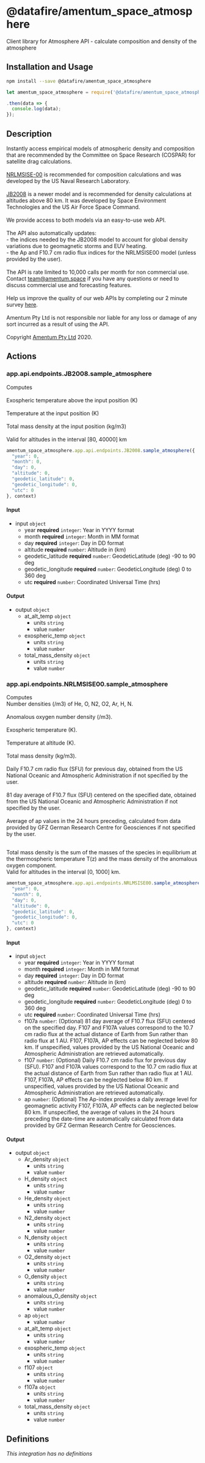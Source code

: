 # @datafire/amentum_space_atmosphere

Client library for Atmosphere API - calculate composition and density of the atmosphere


## Installation and Usage
```bash
npm install --save @datafire/amentum_space_atmosphere
```
```js
let amentum_space_atmosphere = require('@datafire/amentum_space_atmosphere').create();

.then(data => {
  console.log(data);
});
```

## Description

Instantly access empirical models of atmospheric density and  composition that are recommended by the Committee on Space Research (COSPAR) for  satellite drag calculations. <br><br>
<a href='https://ccmc.gsfc.nasa.gov/modelweb/atmos/nrlmsise00.html'>NRLMSISE-00</a> is recommended for composition calculations and was developed  by the US Naval Research Laboratory. <br><br>
<a href='https://sol.spacenvironment.net/jb2008/'>JB2008</a> is a newer model and is
 recommended for density calculations at altitudes above 80 km. 
It was developed by Space Environment Technologies and the US Air Force  Space Command. <br><br>
We provide access to both models via an easy-to-use web API. <br><br>
The API also automatically updates: <br>  - the indices needed by the JB2008 model to account for global density variations due to geomagnetic storms and EUV heating.  <br> - the Ap and F10.7 cm radio flux indices for the NRLMSISE00 model (unless provided by the user). <br><br>
The API is rate limited to 10,000 calls per month for non commercial use.  Contact <a href="mailto:team@amentum.space">team@amentum.space</a> if you have  any questions or need to discuss commercial use and forecasting features. <br><br>
Help us improve the quality of our web APIs by completing our 2 minute survey <a href="https://www.surveymonkey.com/r/CTDTRBN">here</a>.<br><br>
Amentum Pty Ltd is not responsible nor liable for any loss or damage of any sort incurred as a result of using the API. <br><br>
Copyright <a href='https://amentum.space'>Amentum Pty Ltd</a> 2020.


## Actions

### app.api.endpoints.JB2008.sample_atmosphere
Computes<br><br>
Exospheric temperature above the input position (K)<br><br>
Temperature at the input position (K)<br><br>
Total mass density at the input position (kg/m3)<br><br>
Valid for altitudes in the interval [80, 40000] km



```js
amentum_space_atmosphere.app.api.endpoints.JB2008.sample_atmosphere({
  "year": 0,
  "month": 0,
  "day": 0,
  "altitude": 0,
  "geodetic_latitude": 0,
  "geodetic_longitude": 0,
  "utc": 0
}, context)
```

#### Input
* input `object`
  * year **required** `integer`: Year in YYYY format
  * month **required** `integer`: Month in MM format
  * day **required** `integer`: Day in DD format
  * altitude **required** `number`: Altitude in (km)
  * geodetic_latitude **required** `number`: GeodeticLatitude (deg) -90 to 90 deg
  * geodetic_longitude **required** `number`: GeodeticLongitude (deg) 0 to 360 deg
  * utc **required** `number`: Coordinated Universal Time (hrs)

#### Output
* output `object`
  * at_alt_temp `object`
    * units `string`
    * value `number`
  * exospheric_temp `object`
    * units `string`
    * value `number`
  * total_mass_density `object`
    * units `string`
    * value `number`

### app.api.endpoints.NRLMSISE00.sample_atmosphere
Computes <br>
Number densities (/m3) of He, O, N2, O2, Ar, H, N. <br><br>
Anomalous oxygen number density (/m3). <br><br>
Exospheric temperature (K). <br><br>
Temperature at altitude (K). <br><br>
Total mass density (kg/m3). <br><br>
Daily F10.7 cm radio flux (SFU) for previous day, obtained from the US National Oceanic and  Atmospheric Administration if not specified by the user. <br><br>
81 day average of F10.7 flux (SFU) centered on the specified date, obtained from the US National Oceanic and  Atmospheric Administration if not specified by the user. <br><br>
Average of ap values in the 24 hours preceding,  calculated from data provided by GFZ German Research Centre for Geosciences
 if not specified by the user. <br><br>








 
Total mass density is the sum of the masses of the species in  equilibrium at the thermospheric temperature T(z) and the mass  density of the anomalous oxygen component. <br>
Valid for altitudes in the interval [0, 1000] km.



```js
amentum_space_atmosphere.app.api.endpoints.NRLMSISE00.sample_atmosphere({
  "year": 0,
  "month": 0,
  "day": 0,
  "altitude": 0,
  "geodetic_latitude": 0,
  "geodetic_longitude": 0,
  "utc": 0
}, context)
```

#### Input
* input `object`
  * year **required** `integer`: Year in YYYY format
  * month **required** `integer`: Month in MM format
  * day **required** `integer`: Day in DD format
  * altitude **required** `number`: Altitude in (km)
  * geodetic_latitude **required** `number`: GeodeticLatitude (deg) -90 to 90 deg
  * geodetic_longitude **required** `number`: GeodeticLongitude (deg) 0 to 360 deg
  * utc **required** `number`: Coordinated Universal Time (hrs)
  * f107a `number`: (Optional) 81 day average of F10.7 flux (SFU) centered on the specified day. F107 and F107A values correspond to the 10.7 cm radio flux at the actual distance of Earth from Sun rather than radio flux at 1 AU. F107, F107A, AP effects can be neglected below 80 km. If unspecified, values provided by the US National Oceanic and  Atmospheric Administration are retrieved automatically.
  * f107 `number`: (Optional) Daily F10.7 cm radio flux for previous day (SFU). F107 and F107A values correspond to the 10.7 cm radio flux at the actual distance of Earth from Sun rather than radio flux at 1 AU. F107, F107A, AP effects can be neglected below 80 km. If unspecified, values provided by the US National Oceanic and  Atmospheric Administration are retrieved automatically.
  * ap `number`: (Optional) The Ap-index provides a daily average level for geomagnetic activity F107, F107A, AP effects can be neglected below 80 km. If unspecified, the average of values in the 24 hours preceding the date-time  are automatically calculated from data provided by GFZ German Research Centre  for Geosciences.

#### Output
* output `object`
  * Ar_density `object`
    * units `string`
    * value `number`
  * H_density `object`
    * units `string`
    * value `number`
  * He_density `object`
    * units `string`
    * value `number`
  * N2_density `object`
    * units `string`
    * value `number`
  * N_density `object`
    * units `string`
    * value `number`
  * O2_density `object`
    * units `string`
    * value `number`
  * O_density `object`
    * units `string`
    * value `number`
  * anomalous_O_density `object`
    * units `string`
    * value `number`
  * ap `object`
    * value `number`
  * at_alt_temp `object`
    * units `string`
    * value `number`
  * exospheric_temp `object`
    * units `string`
    * value `number`
  * f107 `object`
    * units `string`
    * value `number`
  * f107a `object`
    * units `string`
    * value `number`
  * total_mass_density `object`
    * units `string`
    * value `number`



## Definitions

*This integration has no definitions*
